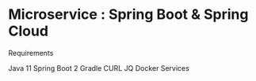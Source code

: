 # Microservice : Spring Boot & Spring Cloud

Requirements 

Java 11
Spring Boot 2
Gradle
CURL
JQ
Docker
Services
